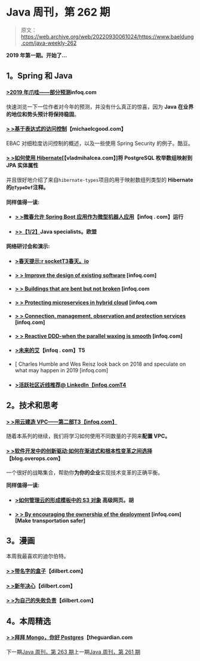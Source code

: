 # Java 周刊，第 262 期

> 原文：<https://web.archive.org/web/20220930061024/https://www.baeldung.com/java-weekly-262>

**2019 年第一期。开始了…**

## **1。Spring 和 Java**

#### [**>2019 年爪哇——部分预测**](https://web.archive.org/web/20220628131100/https://www.infoq.com/news/2018/12/java-2019-predictions)infoq.com

快速浏览一下一位作者对今年的预测，并没有什么真正的惊喜，因为 **Java 在业界的地位和势头预计将保持稳固**。

#### [**> >基于表达式的访问控制**](https://web.archive.org/web/20220628131100/http://michaelcgood.com/expression-based-access-control/)【michaelcgood.com】

EBAC 对细粒度访问控制的概述，以及一些使用 Spring Security 的例子。酷豆。

#### [**> >如何使用 Hibernate**](https://web.archive.org/web/20220628131100/https://vladmihalcea.com/map-postgresql-enum-array-jpa-entity-property-hibernate/)[【vladmihalcea.com】]将 PostgreSQL 枚举数组映射到 JPA 实体属性

并且很好地介绍了来自`hibernate-types`项目的用于映射数组列类型的 **Hibernate 的`@TypeDef`注释。**

#### **同样值得一读:**

*   #### [**> >微春允许 Spring Boot 应用作为微型机器人应用**](https://web.archive.org/web/20220628131100/https://www.infoq.com/news/2018/12/micronaut-for-spring-graalvm)【infoq . com】运行

*   #### [**>>【1/2】**](https://web.archive.org/web/20220628131100/https://www.javaspecialists.eu/archive/Issue265.html)Java specialists。欧盟

#### **网络研讨会和演示:**

*   #### [**>春天提示:r socket**T3春天。io](https://web.archive.org/web/20220628131100/https://spring.io/blog/2019/01/02/spring-tips-rsocket)

*   #### [**> > Improve the design of existing software**](https://web.archive.org/web/20220628131100/https://www.infoq.com/presentations/design-app-improve) [infoq.com]

*   #### [**> > Buildings that are bent but not broken**](https://web.archive.org/web/20220628131100/https://www.infoq.com/presentations/architecture-robust-systems) [infoq.com

*   #### [**> > Protecting microservices in hybrid cloud**](https://web.archive.org/web/20220628131100/https://www.infoq.com/presentations/taap) [infoq.com

*   #### [**> > Connection, management, observation and protection services**](https://web.archive.org/web/20220628131100/https://www.infoq.com/presentations/service-mesh-microservices-2018) [infoq.com]

*   #### [**> > Reactive DDD-when the parallel waxing is smooth**](https://web.archive.org/web/20220628131100/https://www.infoq.com/presentations/reactive-ddd) [infoq.com]

*   #### [**>未来的艾**](https://web.archive.org/web/20220628131100/https://www.infoq.com/presentations/future-ai-panel)【infoq . com】T5

*   [ Charles Humble and Wes Reisz look back on 2018 and speculate on what may happen in 2019 [infoq.com]
*   #### [**>活跃社区近线推荐@ LinkedIn**【infoq.comT4](https://web.archive.org/web/20220628131100/https://www.infoq.com/presentations/linkedin-active-communities)

## **2。技术和思考**

#### [**> >用云建造 VPC——第二部**T3【infoq.com】](https://web.archive.org/web/20220628131100/https://www.infoq.com/articles/aws-vpc-cloudformation-part2)

随着本系列的继续，我们将学习如何使用不同数量的子网来**配置 VPC。**

#### [**> >软件开发中的创新驱动:如何在渐进式和根本性变革之间选择**](https://web.archive.org/web/20220628131100/https://blog.overops.com/drive-innovation-in-software-development-how-to-choose-between-incremental-and-fundamental-change/)【blog.overops.com】

一个很好的战略集合，帮助你**为你的企业**实现技术变革的正确平衡。

**同样值得一读:**

*   #### [**>如何管理云的形成模板中的 S3 对象**](https://web.archive.org/web/20220628131100/https://advancedweb.hu/2019/01/01/cf_s3_object/) 高级网页。胡

*   #### [**> > By encouraging the ownership of the deployment**](https://web.archive.org/web/20220628131100/https://www.infoq.com/news/2018/12/safer-shipping-ownership) [infoq.com] [Make transportation safer]

## **3。漫画**

本周我最喜欢的迪尔伯特。

#### [**> >带名字的盒子**](https://web.archive.org/web/20220628131100/https://dilbert.com/strip/2019-01-02)【dilbert.com】

#### [**> >新年决心**](https://web.archive.org/web/20220628131100/https://dilbert.com/strip/2018-12-31)【dilbert.com】

#### [**> >为自己的失败负责**](https://web.archive.org/web/20220628131100/https://dilbert.com/strip/2018-12-30)【dilbert.com】

## **4。本周精选**

#### **[> >拜拜 Mongo，你好 Postgres](https://web.archive.org/web/20220628131100/https://www.theguardian.com/info/2018/nov/30/bye-bye-mongo-hello-postgres)**【theguardian.com

下一期[Java 周刊，第 263 期](/web/20220628131100/https://www.baeldung.com/java-weekly-263)上一期[Java 周刊，第 261 期](/web/20220628131100/https://www.baeldung.com/java-weekly-261)